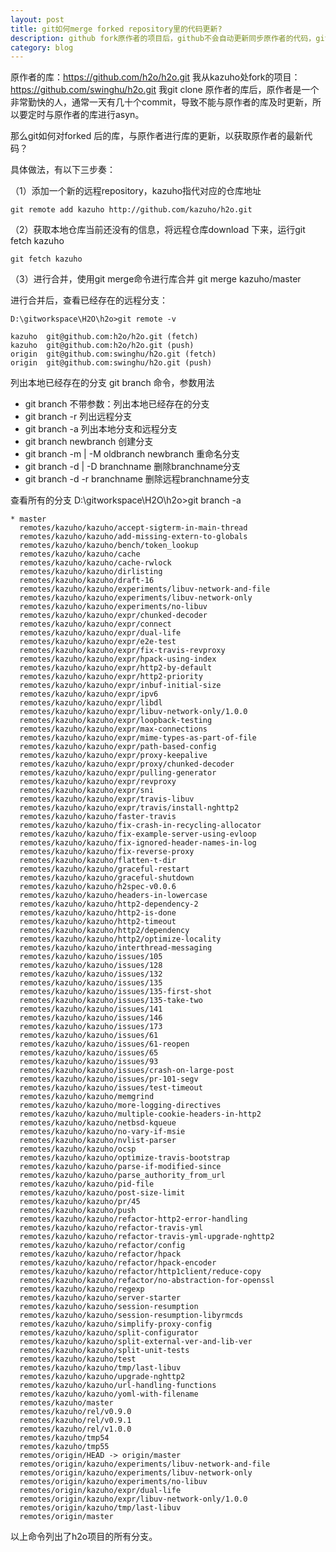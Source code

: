 ```yaml
---
layout: post
title: git如何merge forked repository里的代码更新?
description: github fork原作者的项目后，github不会自动更新同步原作者的代码，github里forked后的项目，如何与原作者的代码更新？
category: blog
---
```


原作者的库：https://github.com/h2o/h2o.git
我从kazuho处fork的项目：https://github.com/swinghu/h2o.git
我git clone 原作者的库后，原作者是一个非常勤快的人，通常一天有几十个commit，导致不能与原作者的库及时更新，所以要定时与原作者的库进行asyn。

那么git如何对forked 后的库，与原作者进行库的更新，以获取原作者的最新代码？

具体做法，有以下三步奏：

（1）添加一个新的远程repository，kazuho指代对应的仓库地址

    git remote add kazuho http://github.com/kazuho/h2o.git

（2）获取本地仓库当前还没有的信息，将远程仓库download 下来，运行git fetch kazuho

    git fetch kazuho

（3）进行合并，使用git merge命令进行库合并
    git merge kazuho/master

进行合并后，查看已经存在的远程分支：

    D:\gitworkspace\H2O\h2o>git remote -v
    
    kazuho  git@github.com:h2o/h2o.git (fetch)
    kazuho  git@github.com:h2o/h2o.git (push)
    origin  git@github.com:swinghu/h2o.git (fetch)
    origin  git@github.com:swinghu/h2o.git (push)


列出本地已经存在的分支 git branch 命令，参数用法

- git branch 不带参数：列出本地已经存在的分支
- git branch -r 列出远程分支
- git branch -a 列出本地分支和远程分支
- git branch newbranch 创建分支
- git branch -m | -M oldbranch newbranch 重命名分支
- git branch -d | -D branchname 删除branchname分支
- git branch -d -r branchname 删除远程branchname分支

查看所有的分支
    D:\gitworkspace\H2O\h2o>git branch -a

    * master
      remotes/kazuho/kazuho/accept-sigterm-in-main-thread
      remotes/kazuho/kazuho/add-missing-extern-to-globals
      remotes/kazuho/kazuho/bench/token_lookup
      remotes/kazuho/kazuho/cache
      remotes/kazuho/kazuho/cache-rwlock
      remotes/kazuho/kazuho/dirlisting
      remotes/kazuho/kazuho/draft-16
      remotes/kazuho/kazuho/experiments/libuv-network-and-file
      remotes/kazuho/kazuho/experiments/libuv-network-only
      remotes/kazuho/kazuho/experiments/no-libuv
      remotes/kazuho/kazuho/expr/chunked-decoder
      remotes/kazuho/kazuho/expr/connect
      remotes/kazuho/kazuho/expr/dual-life
      remotes/kazuho/kazuho/expr/e2e-test
      remotes/kazuho/kazuho/expr/fix-travis-revproxy
      remotes/kazuho/kazuho/expr/hpack-using-index
      remotes/kazuho/kazuho/expr/http2-by-default
      remotes/kazuho/kazuho/expr/http2-priority
      remotes/kazuho/kazuho/expr/inbuf-initial-size
      remotes/kazuho/kazuho/expr/ipv6
      remotes/kazuho/kazuho/expr/libdl
      remotes/kazuho/kazuho/expr/libuv-network-only/1.0.0
      remotes/kazuho/kazuho/expr/loopback-testing
      remotes/kazuho/kazuho/expr/max-connections
      remotes/kazuho/kazuho/expr/mime-types-as-part-of-file
      remotes/kazuho/kazuho/expr/path-based-config
      remotes/kazuho/kazuho/expr/proxy-keepalive
      remotes/kazuho/kazuho/expr/proxy/chunked-decoder
      remotes/kazuho/kazuho/expr/pulling-generator
      remotes/kazuho/kazuho/expr/revproxy
      remotes/kazuho/kazuho/expr/sni
      remotes/kazuho/kazuho/expr/travis-libuv
      remotes/kazuho/kazuho/expr/travis/install-nghttp2
      remotes/kazuho/kazuho/faster-travis
      remotes/kazuho/kazuho/fix-crash-in-recycling-allocator
      remotes/kazuho/kazuho/fix-example-server-using-evloop
      remotes/kazuho/kazuho/fix-ignored-header-names-in-log
      remotes/kazuho/kazuho/fix-reverse-proxy
      remotes/kazuho/kazuho/flatten-t-dir
      remotes/kazuho/kazuho/graceful-restart
      remotes/kazuho/kazuho/graceful-shutdown
      remotes/kazuho/kazuho/h2spec-v0.0.6
      remotes/kazuho/kazuho/headers-in-lowercase
      remotes/kazuho/kazuho/http2-dependency-2
      remotes/kazuho/kazuho/http2-is-done
      remotes/kazuho/kazuho/http2-timeout
      remotes/kazuho/kazuho/http2/dependency
      remotes/kazuho/kazuho/http2/optimize-locality
      remotes/kazuho/kazuho/interthread-messaging
      remotes/kazuho/kazuho/issues/105
      remotes/kazuho/kazuho/issues/128
      remotes/kazuho/kazuho/issues/132
      remotes/kazuho/kazuho/issues/135
      remotes/kazuho/kazuho/issues/135-first-shot
      remotes/kazuho/kazuho/issues/135-take-two
      remotes/kazuho/kazuho/issues/141
      remotes/kazuho/kazuho/issues/146
      remotes/kazuho/kazuho/issues/173
      remotes/kazuho/kazuho/issues/61
      remotes/kazuho/kazuho/issues/61-reopen
      remotes/kazuho/kazuho/issues/65
      remotes/kazuho/kazuho/issues/93
      remotes/kazuho/kazuho/issues/crash-on-large-post
      remotes/kazuho/kazuho/issues/pr-101-segv
      remotes/kazuho/kazuho/issues/test-timeout
      remotes/kazuho/kazuho/memgrind
      remotes/kazuho/kazuho/more-logging-directives
      remotes/kazuho/kazuho/multiple-cookie-headers-in-http2
      remotes/kazuho/kazuho/netbsd-kqueue
      remotes/kazuho/kazuho/no-vary-if-msie
      remotes/kazuho/kazuho/nvlist-parser
      remotes/kazuho/kazuho/ocsp
      remotes/kazuho/kazuho/optimize-travis-bootstrap
      remotes/kazuho/kazuho/parse-if-modified-since
      remotes/kazuho/kazuho/parse_authority_from_url
      remotes/kazuho/kazuho/pid-file
      remotes/kazuho/kazuho/post-size-limit
      remotes/kazuho/kazuho/pr/45
      remotes/kazuho/kazuho/push
      remotes/kazuho/kazuho/refactor-http2-error-handling
      remotes/kazuho/kazuho/refactor-travis-yml
      remotes/kazuho/kazuho/refactor-travis-yml-upgrade-nghttp2
      remotes/kazuho/kazuho/refactor/config
      remotes/kazuho/kazuho/refactor/hpack
      remotes/kazuho/kazuho/refactor/hpack-encoder
      remotes/kazuho/kazuho/refactor/http1client/reduce-copy
      remotes/kazuho/kazuho/refactor/no-abstraction-for-openssl
      remotes/kazuho/kazuho/regexp
      remotes/kazuho/kazuho/server-starter
      remotes/kazuho/kazuho/session-resumption
      remotes/kazuho/kazuho/session-resumption-libyrmcds
      remotes/kazuho/kazuho/simplify-proxy-config
      remotes/kazuho/kazuho/split-configurator
      remotes/kazuho/kazuho/split-external-ver-and-lib-ver
      remotes/kazuho/kazuho/split-unit-tests
      remotes/kazuho/kazuho/test
      remotes/kazuho/kazuho/tmp/last-libuv
      remotes/kazuho/kazuho/upgrade-nghttp2
      remotes/kazuho/kazuho/url-handling-functions
      remotes/kazuho/kazuho/yoml-with-filename
      remotes/kazuho/master
      remotes/kazuho/rel/v0.9.0
      remotes/kazuho/rel/v0.9.1
      remotes/kazuho/rel/v1.0.0
      remotes/kazuho/tmp54
      remotes/kazuho/tmp55
      remotes/origin/HEAD -> origin/master
      remotes/origin/kazuho/experiments/libuv-network-and-file
      remotes/origin/kazuho/experiments/libuv-network-only
      remotes/origin/kazuho/experiments/no-libuv
      remotes/origin/kazuho/expr/dual-life
      remotes/origin/kazuho/expr/libuv-network-only/1.0.0
      remotes/origin/kazuho/tmp/last-libuv
      remotes/origin/master
    
以上命令列出了h2o项目的所有分支。